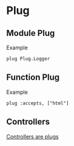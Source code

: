 # Plug

## Module Plug

Example

    plug Plug.Logger

## Function Plug

Example

    plug :accepts, ["html"]


## Controllers

[Controllers are plugs](https://hexdocs.pm/phoenix/Phoenix.Controller.html#module-controllers-are-plugs)
